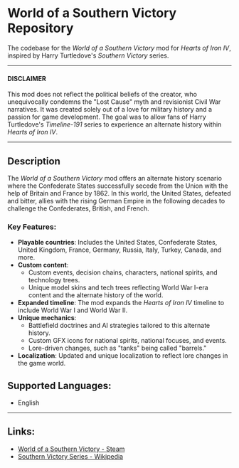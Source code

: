 # World of a Southern Victory Repository

The codebase for the *World of a Southern Victory* mod for *Hearts of Iron IV*, inspired by Harry Turtledove's *Southern Victory* series.

---

#### **DISCLAIMER**  
This mod does not reflect the political beliefs of the creator, who unequivocally condemns the "Lost Cause" myth and revisionist Civil War narratives. It was created solely out of a love for military history and a passion for game development. The goal was to allow fans of Harry Turtledove's *Timeline-191* series to experience an alternate history within *Hearts of Iron IV*.

---

## Description  
The *World of a Southern Victory* mod offers an alternate history scenario where the Confederate States successfully secede from the Union with the help of Britain and France by 1862. In this world, the United States, defeated and bitter, allies with the rising German Empire in the following decades to challenge the Confederates, British, and French.

### Key Features:
- **Playable countries**: Includes the United States, Confederate States, United Kingdom, France, Germany, Russia, Italy, Turkey, Canada, and more.
- **Custom content**: 
  - Custom events, decision chains, characters, national spirits, and technology trees.
  - Unique model skins and tech trees reflecting World War I-era content and the alternate history of the world.
- **Expanded timeline**: The mod expands the *Hearts of Iron IV* timeline to include World War I and World War II.
- **Unique mechanics**: 
  - Battlefield doctrines and AI strategies tailored to this alternate history.
  - Custom GFX icons for national spirits, national focuses, and events.
  - Lore-driven changes, such as "tanks" being called "barrels."
- **Localization**: Updated and unique localization to reflect lore changes in the game world.

## Supported Languages:
- English

---

## Links:
- [World of a Southern Victory - Steam](https://steamcommunity.com/sharedfiles/filedetails/?id=2126619761)
- [Southern Victory Series - Wikipedia](https://en.wikipedia.org/wiki/Southern_Victory)
